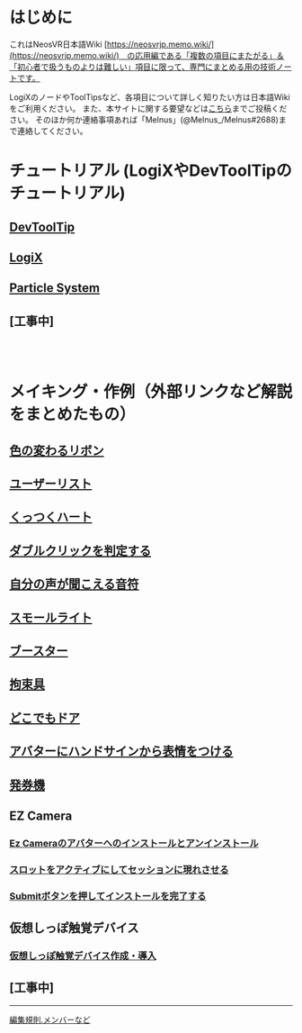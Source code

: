 <head>
<link rel="shortcut icon" type="image/x-icon" href="favicon.ico">
</head>

# はじめに

これはNeosVR日本語Wiki [https://neosvrjp.memo.wiki/](https://neosvrjp.memo.wiki/)　の応用編である「複数の項目にまたがる」＆「初心者で扱うものよりは難しい」項目に限って、専門にまとめる用の技術ノートです。

LogiXのノードやToolTipsなど、各項目について詳しく知りたい方は日本語Wikiをご利用ください。
また、本サイトに関する要望などは[こちら](https://github.com/Melnus/NeosVRJP-Techbook/issues/35)までご投稿ください。
そのほか何か連絡事項あれば「Melnus」(@Melnus_/Melnus#2688)まで連絡してください。
  
  
  
# チュートリアル (LogiXやDevToolTipのチュートリアル) 
## [DevToolTip](tutorial/devtool.md)
  
  
## [LogiX](tutorial/logix.md)  
  
  
## [Particle System](tutorial/particlesystem.md)  
  
  
## [工事中]

<br>
<br>

# メイキング・作例（外部リンクなど解説をまとめたもの）
## [色の変わるリボン](examples/ColorChangingRibbon.md)  
 
## [ユーザーリスト](examples/UserList.md)  
  
## [くっつくハート](examples/GluedHeart.md)  
 
## [ダブルクリックを判定する](examples/DoubleClick.md)  

## [自分の声が聞こえる音符](examples/VoiceRef.md)

## [スモールライト](examples/SmallLight.md)

## [ブースター](examples/Booster.md)

## [拘束具](/examples/Restraint.md)

## [どこでもドア](/examples/AnywayDoor.md)

## [アバターにハンドサインから表情をつける](/examples/AvatarEmotion.md)

## [発券機](/examples/TicketingMachine.md)
  
## EZ Camera
### [Ez Cameraのアバターへのインストールとアンインストール](examples/EzCameraInstallUninstall.md)  
 
### [スロットをアクティブにしてセッションに現れさせる](examples/SetSlotActiveSelf.md)  
  
### [Submitボタンを押してインストールを完了する](examples/EzCameraSubmit.md)  


## 仮想しっぽ触覚デバイス
### [仮想しっぽ触覚デバイス作成・導入](examples/VirtualTailSystem.md)


## [工事中]
  
  
----
[編集規則.メンバーなど](docs/contributings.md)



